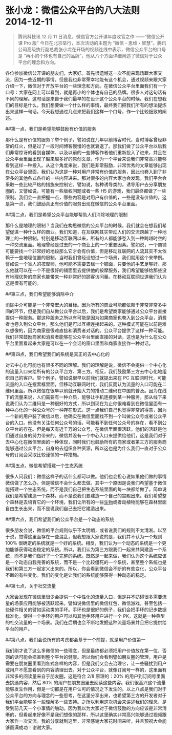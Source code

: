 # 张小龙：微信公众平台的八大法则 2014-12-11

> 腾讯科技讯 12 月 11 日消息，微信官方公开课年度收官之作 ——“微信公开课 Pro 版” 今日在北京举行，本次活动的主题为 “微信・思维・智慧”。腾讯公司高级执行副总裁张小龙在开场的视频连线中表示，微信公众平台的口号是 “再小的个体也有自己的品牌”，他从八个方面详细阐述了微信对于公众平台的理念和方向。

各位参加微信公开课的朋友们，大家好。首先很遗憾这一次不能来现场跟大家交流，因为一些近期的事情。但是我也非常荣幸地能有这个机会，通过视频来跟大家介绍一下，微信对于开放平台的一些理念和方向。在微信公众平台里面我们有一个口号：大家在网上可以看到，就是再小的个体也有自己的品牌。很多人对这句话有不同的理解。这句话是来自于我们最早的在设计这个公众平台的时候。我们在想我们的目标是什么，我们想要做一个什么样的事情，最终我们把我们所有的想法提炼出来这样一句话。今天我想通过几点来把我们这样一个口号，作一个比较细致的阐述。

##第一点，我们是希望能够鼓励有价值的服务

那什么是有价值的服务？举个例子，譬如说在几年以前博客时代，当时博客曾经非常的红火，但是过了一段时间博客慢慢的也就衰退了。那我们做了公众平台以后我们非常惊讶的看到自媒体、以及以前的一些博客作者他们重新投入了进来，并且在公众平台里面出现了越来越多好的原创文章，作为一个平台来说我们非常高兴能够看到这样一种投入。从这个角度来说，我们是非常鼓励，非常优秀的文章能够出现在公众平台里面，我们认为这是一种对用户非常有价值的服务，因此也卷入到了非常多的其他各式各样的一些内容进来。那对很多的内容大家也会发现，我们平台会采取一些比较严格的措施来控制它。譬如说，各种诱导类的，诱导用户去分享朋友圈的，又譬如说，可能有一些版权问题或者一些 H5 的游戏，我们最终都做了一些限制。我们会一直把握一点，哪些内容是对用户有价值的，一些是没有价值的。这是第一点，我们鼓励真正有价值的服务出现在微信的公众平台里面。

##第二点，我们是希望公众平台能够帮助人们消除地理的限制

那什么是地理的限制？当我们在构思微信的公众平台的时候，我们就会在想我们希望促进一种什么样的商业。我们知道，在互联网其实带动人们的交流跨越了一种地理上的一种限制，特别是移动互联网以来，所有的人都能够卷入到一种跨越时空的一种交流里面。地理曾经是过去的一个商业上的一个重要因素。譬如说，一个商铺可能要找一个非常好的地段那么它才会有价值，但是移动互联网的人流其实不太依赖于一些地理位置的限制。当时我们曾经设想过一个场景，我们就用这个来举例。譬如说一个盲人的按摩师，他可能不需要去租一个铺面，只要他的手艺足够好，那么他就可以在一个不是很好的铺面里去提供他的按摩服务，我们希望能够给那些没有地理优势的商家也能带来一种非常好的顾客访问量。在移动互联网世道我们认为这是很有可能的。

##第三点，我们希望能够消除中介

消除中介可能是一个非常宏大的目标。因为所有的商业可能都依赖于非常非常多中间的环节，但是我们自从做公众平台以后，我们是希望商家能够通过公众平台直接提供一种服务。那这种服务之所以有可能是因为如果商家也卷入到公众平台，消费者也卷入到公众平台，那么他们是可以互相连接起来的。这种模式可能在以前是难以想像的，因为商家是很难直接和消费者对话的。公众平台提供了这样一种可能。我们非常鼓励商家和消费者能够在公众平台里面直接的对话，这也是为什么在公众平台里面看起来大家是可以在一个会话的窗口里面和商家直接作一种对话。

##第四点，我们希望我们的系统是真正的去中心化的

对去中心化可能也有很多不同的理解。我们的理解是说，微信不会提供一个中心化的流量入口来给所有的公众平台方、第三方。相反，我们鼓励第三方去中心化地组织自己的客户。举个例子，譬如说很早以前我们就提出来在 PC 互联网时代，可能流量的入口在搜索框里面，但移动互联网时代，我们反而认为流量的入口可能在二维码里面。所以微信在很早以前就开始大力的推动二维码在中国的普及。因为在线下的流量来说，人们需要有一种介质，能够让手机连接到某一种服务，那从线下来说我们认为二维码是一种很好的方式，所以到现在为止你很难看到在微信里面有一种中心化的一种公众号的一种存在形式。这一点我们自己也觉得非常的得意，因为一个新的用户装了微信以后，他确实在微信里面找不到一个叫做公众号或者公众平台的入口。他没有关注任何公众号的话，可能看不到任何公众号的存在，看不到公众平台的存在。但是每天有近千万的公众号，在微信里面很活跃，他们的活跃是他们通过自身的努力带来的。微信并没有一个中心入口来提供给他们，这是我们对于去中心化在微信里面的一种体现，同时我们也鼓励所有的商家或者第三方的服务商能够通过公众平台，自身的去组织各种资源，所以这也是为什么我们一直对于公众号的订阅会采取比较谨慎的一种措施。

##第五点，微信希望搭建一个生态系统

很多人问我们：微信这样子的话什么都可以做。他们也会担心说如果他们做的事情微信做了怎么办。但是微信不会什么都去做。其中一个原因是说我们希望基于微信能搭建一个生态系统，而不是我们自己把生态系统里面的每一块都给做了。简单说我们是希望建造一个森林，而不是说我们要建造一个自己的宫殿出来。我们希望整个森林是去培育它的一个环境，我们让所有的一些[生物](http://tech.qq.com/all/being1.htm)或者动植物能够在森林里面自由生长出来，而不是说我们自己去把它建造出来。

##第六点，我们希望我们的公众平台是一个动态的系统

很多朋友会说，微信的平台规则似乎不太明朗，或者说我们的规则不太清淅。以至于说，觉得这里面存在一些混乱，但我想跟大家说的是，我们并不认为一个规则 100% 很确定的系统就是一个好的系统。相反，我们认为一个动态的系统是一个更加能够获得动态稳定的系统。所以，我们认为第三方跟我们一起来共同建造一个系统，而不是我们做好了一个完整的系统。既然是一起来做，我们认为这个系统应该是一个动态自我完善的系统，而不是一个比较僵死的一个系统，甚至整个系统也是我们和第三方一起定义出来的。所以，你会看到微信会不断的有些变化，公众平台不断的有些变化。我们的变化是让我们的系统能够获得一种动态的稳定。

##第七点，关于社交流量

大家会发现在微信里很少会提供一个中性化的流量入口，但是并不妨碍很多需要流量的场景应用能够被活跃起来。譬如说微信里的微信红包、微信游戏，甚至包括一些硬件相关的譬如运动类的手环。手环也是很好的例子，我们会把手环的记步数据标准化，使得一个手环的用户可以和其他手环用户进行一个 PK，这就是一种典型的社交流量的一个场景。我们在后期也会不断地发掘这种流量场景并且把它提供给平台的用户。

##第八点，我们会说所有的考虑都会基于一个前提，就是用户价值第一

我们刚才说了这么多微信的一些理念，但是最终都必须把用户价值放在第一位，否则的话可能会损害到整个平台的健康。所以你们会看到譬如朋友圈的管理，用户是需要在朋友圈里看到各式各样的内容，但是我们又会去治理它，让一些骚扰到用户或用户不愿意看到的内容清理出去。对于公众平台，就像订阅号一样的，这里面有非常多的阅读量来自于朋友圈，这是符合 2/8 原理的：20% 的用户到订阅号里面去挑选内容，然后 80% 的用户在朋友圈里去阅读这些内容。我们很高兴这个流量能够发生作用，但是一切都是在用户认可的情况之下发生的。以上八点是我们对于公众平台的方向与理念的一些思考，在这里分享出来，也希望第三方的开发者对于我们平台能够多一些理解多一些支持。之所以利用这次机会来讲述我们的理念，是受到前几天一个小事情的触动。因为我以为大家对于微信鼓励的方向应该是非常清晰的，但看起来好像不是我们想像的那样，所以这里确实非常高兴能够通过视频跟大家作一次交流。我的分享就到这里，非常感谢大家花时间来听，并且预祝大会能够圆满成功！谢谢大家。